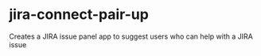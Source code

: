 # jira-connect-pair-up
Creates a JIRA issue panel app to suggest users who can help with a JIRA issue
